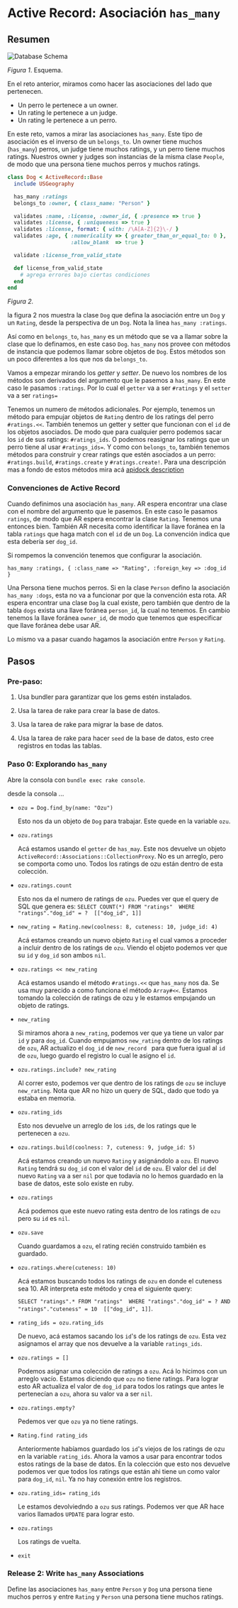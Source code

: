 # Active Record: Asociación `has_many`

## Resumen

![Database Schema](schema_design_new.png)

*Figura 1*. Esquema.

En el reto anterior, miramos como hacer las asociaciones del lado que pertenecen.

- Un perro le pertenece a un owner.
- Un rating le pertenece a un judge.
- Un rating le pertenece a un perro.

En este reto, vamos a mirar las asociaciones `has_many`. Este tipo de asociación es el inverso de un `belongs_to`. Un owner tiene muchos (`has_many`) perros, un judge tiene muchos ratings, y un perro tiene muchos ratings. Nuestros owner y judges son instancias de la misma clase `People`, de modo que una persona tiene muchos perros y muchos ratings.

```ruby
class Dog < ActiveRecord::Base
  include USGeography

  has_many :ratings
  belongs_to :owner, { class_name: "Person" }

  validates :name, :license, :owner_id, { :presence => true }
  validates :license, { :uniqueness => true }
  validates :license, format: { with: /\A[A-Z]{2}\-/ }
  validates :age, { :numericality => { greater_than_or_equal_to: 0 },
                    :allow_blank  => true }

  validate :license_from_valid_state

  def license_from_valid_state
	# agrega errores bajo ciertas condiciones
  end
end
```

*Figura 2.*

la figura 2 nos muestra la clase `Dog` que defina la asociación entre un `Dog` y un `Rating`, desde la perspectiva de un `Dog`. Nota la linea `has_many :ratings`.

Así como en `belongs_to`, `has_many` es un método que se va a llamar sobre la clase que lo definamos, en este caso `Dog`. `has_many` nos provee con métodos de instancia que podemos llamar sobre objetos de `Dog`. Estos métodos son un poco diferentes a los que nos da `belongs_to`.

Vamos a empezar mirando los *getter* y *setter*. De nuevo los nombres de los métodos son derivados del argumento que le pasemos a `has_many`. En este caso le pasamos `:ratings`. Por lo cual el `getter` va a ser `#ratings` y el `setter` va a ser `ratings=`

Tenemos un numero de métodos adicionales. Por ejemplo, tenemos un método para empujar objetos de `Rating` dentro de los ratings del perro `#ratings.<<`. También tenemos un getter y setter que funcionan con el `id` de los objetos asociados. De modo que para cualquier perro podemos sacar los `id` de sus ratings: `#ratings_ids`. O podemos reasignar los ratings que un perro tiene al usar `#ratings_ids=`. Y como con `belongs_to`, también tenemos métodos para construir y crear ratings que estén asociados a un perro: `#ratings.build`, `#ratings.create` y `#ratings.create!`. Para una descripción mas a fondo de estos métodos mira acá [apidock description](http://apidock.com/rails/ActiveRecord/Associations/ClassMethods/has_many)

### Convenciones de Active Record

Cuando definimos una asociación `has_many`. AR espera encontrar una clase con el nombre del argumento que le pasemos. En este caso le pasamos `ratings`, de modo que AR espera encontrar la clase `Rating`. Tenemos una entonces bien. También AR necesita como identificar la llave foránea en la tabla `ratings` que haga match con el `id` de un `Dog`. La convención indica que esta debería ser `dog_id`.

Si rompemos la convención tenemos que configurar la asociación.

`has_many :ratings, { :class_name => "Rating", :foreign_key => :dog_id }`

Una Persona tiene muchos perros. Si en la clase `Person` defino la asociación `has_many :dogs`, esta no va a funcionar por que la convención esta rota. AR espera encontrar una clase `Dog` la cual existe, pero también que dentro de la tabla `dogs` exista una llave foránea `person_id`, la cual no tenemos. En cambio tenemos la llave foránea `owner_id`, de modo que tenemos que especificar que llave foránea debe usar AR.

Lo mismo va a pasar cuando hagamos la asociación entre `Person` y `Rating`.

## Pasos

### Pre-paso:

1. Usa bundler para garantizar que los gems estén instalados.

2. Usa la tarea de rake para crear la base de datos.

3. Usa la tarea de rake para migrar la base de datos.

4. Usa la tarea de rake para hacer `seed` de la base de datos, esto cree registros en todas las tablas.

### Paso 0: Explorando `has_many`

Abre la consola con `bundle exec rake console`.

desde la consola ...


- `ozu = Dog.find_by(name: "Ozu")`

  Esto nos da un objeto de `Dog` para trabajar. Este quede en la variable `ozu`.

- `ozu.ratings`

  Acá estamos usando el `getter` de `has_may`. Este nos devuelve un objeto `ActiveRecord::Associations::CollectionProxy`. No es un arreglo, pero se comporta como uno. Todos los ratings de ozu están dentro de esta colección.

- `ozu.ratings.count`

  Esto nos da el numero de ratings de `ozu`. Puedes ver que el query de SQL que genera es:
   `SELECT COUNT(*) FROM "ratings"  WHERE "ratings"."dog_id" = ?  [["dog_id", 1]]`

- `new_rating = Rating.new(coolness: 8, cuteness: 10, judge_id: 4)`

  Acá estamos creando un nuevo  objeto `Rating` el cual vamos a proceder a incluir dentro de los ratings de `ozu`. Viendo el objeto podemos ver que su `id` y `dog_id` son ambos `nil`.

- `ozu.ratings << new_rating`

  Acá estamos usando el método `#ratings.<<` que `has_many` nos da. Se usa muy parecido a como funciona el método `Array#<<`. Estamos tomando la colección de ratings de ozu y le estamos empujando un objeto de ratings.

- `new_rating`

  Si miramos ahora a `new_rating`, podemos ver que ya tiene un valor par `id` y para `dog_id`. Cuando empujamos `new_rating` dentro de los ratings de `ozu`, AR actualizo el `dog_id` de `new_record ` para que fuera igual al `id` de `ozu`, luego guardo el registro lo cual le asigno el `id`.

- `ozu.ratings.include? new_rating`

  Al correr esto, podemos ver que dentro de los ratings de `ozu` se incluye `new_rating`. Nota que AR no hizo un query de SQL, dado que todo ya estaba en memoria.

- `ozu.rating_ids`

  Esto nos devuelve un arreglo de los `id`s, de los ratings que le pertenecen a `ozu`.

- `ozu.ratings.build(coolness: 7, cuteness: 9, judge_id: 5)`

  Acá estamos creando un nuevo `Rating` y asignándolo a `ozu`. El nuevo `Rating` tendrá su `dog_id` con el valor del `id` de `ozu`. El valor del `id` del nuevo `Rating` va a ser `nil` por que todavía no lo hemos guardado en la base de datos, este solo existe en ruby.  

- `ozu.ratings`

  Acá podemos que este nuevo rating esta dentro de los ratings de `ozu` pero su `id` es `nil`.

- `ozu.save`

  Cuando guardamos a `ozu`, el rating recién construido también es guardado.

- `ozu.ratings.where(cuteness: 10)`

  Acá estamos buscando todos los ratings de `ozu` en donde el cuteness sea 10. AR interpreta este método y crea el siguiente query:

  `SELECT "ratings".* FROM "ratings"  WHERE "ratings"."dog_id" = ? AND "ratings"."cuteness" = 10  [["dog_id", 1]]`.

- `rating_ids = ozu.rating_ids`

  De nuevo, acá estamos sacando los `id`'s de los ratings de `ozu`. Esta vez asignamos el array que nos devuelve a la variable `ratings_ids`.

- `ozu.ratings = []`

  Podemos asignar una colección de ratings a `ozu`. Acá lo hicimos con un arreglo vacío. Estamos diciendo que `ozu` no tiene ratings. Para lograr esto AR actualiza el valor de `dog_id` para todos los ratings que antes le pertenecían a `ozu`, ahora su valor va a ser `nil`.

- `ozu.ratings.empty?`

  Pedemos ver que `ozu` ya no tiene ratings.

- `Rating.find rating_ids`

  Anteriormente habíamos guardado los `id`'s viejos de los ratings de ozu en la variable `rating_ids`. Ahora la vamos a usar para encontrar todos estos ratings de la base de datos. En la colección que esto nos devuelve podemos ver que todos los ratings que están ahi tiene un como valor para `dog_id`, `nil`. Ya no hay conexión entre los registros.

- `ozu.rating_ids= rating_ids`

  Le estamos devolviedndo a `ozu` sus ratings. Podemos ver que AR hace varios llamados `UPDATE` para lograr esto.

- `ozu.ratings`

  Los ratings de vuelta.

- `exit`

### Release 2:  Write `has_many` Associations

Define las asociaciones `has_many` entre `Person` y `Dog` una persona tiene muchos perros y entre `Rating` y `Person` una persona tiene muchos ratings.
